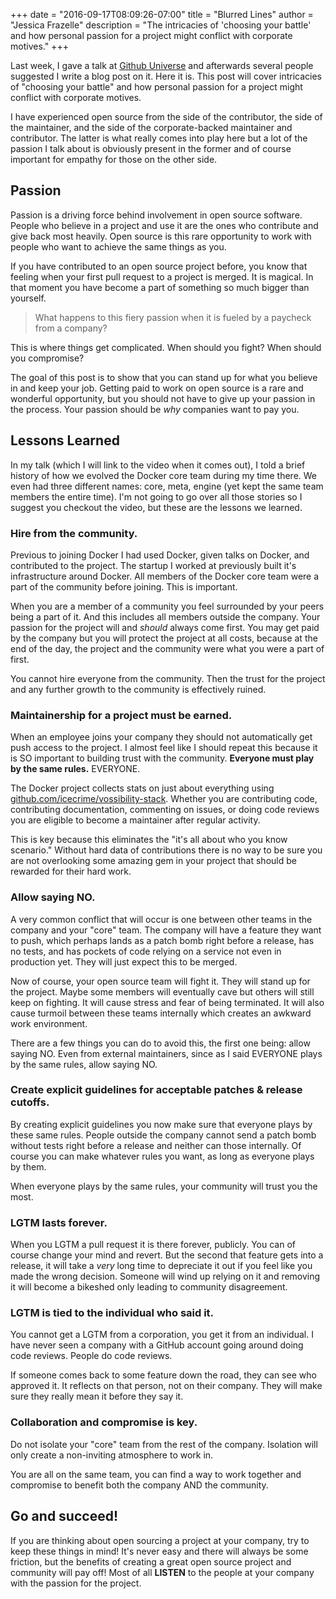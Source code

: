 +++
date = "2016-09-17T08:09:26-07:00"
title = "Blurred Lines"
author = "Jessica Frazelle"
description = "The intricacies of 'choosing your battle' and how personal passion for a project might conflict with corporate motives."
+++

Last week, I gave a talk at [Github Universe](http://githubuniverse.com/program/sessions/#blurry-lines)
and afterwards several people suggested I write a blog post on it. Here it
is. This post will cover intricacies of "choosing your battle" and how personal
passion for a project might conflict with corporate motives.

I have experienced open source from the side of the contributor,
the side of the maintainer,
and the side of the corporate-backed maintainer and contributor. The latter is
what really comes into play here but a lot of the passion I talk about is
obviously present in the former and of course important for empathy for those
on the other side.

## Passion

Passion is a driving force behind involvement in open source software. People
who believe in a project and use it are the ones who contribute and give back
most heavily. Open source is this rare opportunity to work with people who want
to achieve the same things as you.

If you have contributed to an open source project before, you know that feeling
when your first pull request to a project is merged. It is magical. In that
moment you have become a part of something so much bigger than yourself.

> What happens to this fiery passion when it is fueled by a paycheck from a company?

This is where things get complicated. When should you fight? When should you
compromise?

The goal of this post is to show that you can stand up for what you believe in
and keep your job. Getting paid to work on open source is a rare and wonderful
opportunity, but you should not have to give up your passion in the process.
Your passion should be _why_ companies want to pay you.

## Lessons Learned

In my talk (which I will link to the video when it comes out), I told a brief
history of how we evolved the Docker core team during my time there. We even
had three different names: core, meta, engine (yet kept the same team members
the entire time). I'm not going to go over all those stories so I suggest you
checkout the video, but these are the lessons we learned.

### Hire from the community.

Previous to joining Docker I had used Docker, given talks on Docker, and
contributed to the project. The startup I worked at previously built it's
infrastructure around Docker. All members of the Docker core team were a part
of the community before joining. This is important.

When you are a member of a community you feel surrounded by your peers being
a part of it. And this includes all members outside the company. Your passion
for the project will and _should_ always come first. You may get paid by the
company but you will protect the project at all costs, because at the end of
the day, the project and the community were what you were a part of first.

You cannot hire everyone from the community. Then the trust for the project and
any further growth to the community is effectively ruined.

### Maintainership for a project must be earned.

When an employee joins your company they should not automatically get push
access to the project. I almost feel like I should repeat this because it is SO
important to building trust with the community. **Everyone must play by the
same rules.** EVERYONE.

The Docker project collects stats on just about everything using
[github.com/icecrime/vossibility-stack](https://github.com/icecrime/vossibility-stack).
Whether you are contributing code, contributing documentation, commenting on
issues, or doing code reviews you are eligible to become a maintainer after
regular activity.

This is key because this eliminates the "it's all about who you know scenario."
Without hard data of contributions there is no way to be sure you are not
overlooking some amazing gem in your project that should be rewarded for their
hard work.

### Allow saying NO.

A very common conflict that will occur is one between other teams in the
company and your "core" team. The company will have a feature they want to
push, which perhaps lands as a patch bomb right before a release, has no tests,
and has pockets of code relying on a service not even in production yet. They will
just expect this to be merged.

Now of course, your open source team will fight it. They will stand up for the
project. Maybe some members will eventually cave but others will still keep on
fighting. It will cause stress and fear of being terminated. It will also cause
turmoil between these teams internally which creates an awkward work
environment.

There are a few things you can do to avoid this, the first one being: allow
saying NO. Even from external maintainers, since as I said EVERYONE plays by
the same rules, allow saying NO.

### Create explicit guidelines for acceptable patches & release cutoffs.

By creating explicit guidelines you now make sure that everyone plays by these
same rules. People outside the company cannot send a patch bomb
without tests right before a release and neither can those internally. Of
course you can make whatever rules you want, as long as everyone plays by them.

When everyone plays by the same rules, your community will trust you
the most.

### LGTM lasts forever.

When you LGTM a pull request it is there forever, publicly. You can of course
change your mind and revert. But the second that feature gets into
a release, it will take a _very_ long time to depreciate it out if you feel like
you made the wrong decision. Someone will wind up relying on it and removing it
will become a bikeshed only leading to community disagreement.

### LGTM is tied to the individual who said it.

You cannot get a LGTM from a corporation, you get it from an individual. I have
never seen a company with a GitHub account going around doing code reviews.
People do code reviews.

If someone comes back to some feature down the road, they can
see who approved it. It reflects on that person, not on their company.
They will make sure they really mean it before they say it.

### Collaboration and compromise is key.

Do not isolate your "core" team from the rest of the company. Isolation will only
create a non-inviting atmosphere to work in.

You are all on the same team, you can find a way to work together and compromise
to benefit both the company AND the community.

## Go and succeed!

If you are thinking about open sourcing a project at your company, try to keep
these things in mind! It's never easy and there will always be some friction,
but the benefits of creating a great open source project and community will pay off!
Most of all **LISTEN** to the people at your company with the passion for the
project.
